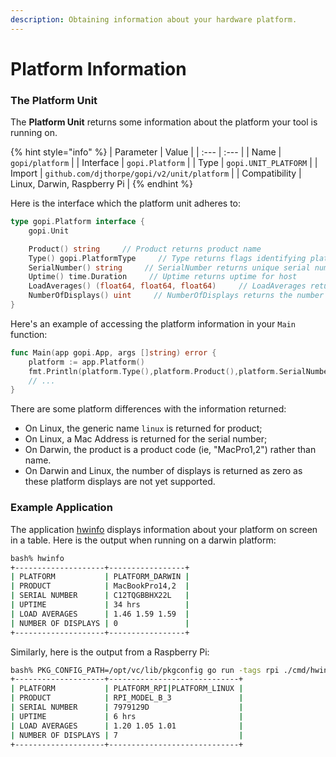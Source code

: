 ```yaml
---
description: Obtaining information about your hardware platform.
---
```


# Platform Information

### The Platform Unit

The **Platform Unit** returns some information about the platform your tool is running on.

{% hint style="info" %}
| Parameter | Value |
| :--- | :--- |
| Name | `gopi/platform` |
| Interface | `gopi.Platform` |
| Type | `gopi.UNIT_PLATFORM` |
| Import | `github.com/djthorpe/gopi/v2/unit/platform` |
| Compatibility | Linux, Darwin, Raspberry Pi |
{% endhint %}

Here is the interface which the platform unit adheres to:

```go
type gopi.Platform interface {
    gopi.Unit

    Product() string     // Product returns product name
    Type() gopi.PlatformType     // Type returns flags identifying platform type
    SerialNumber() string     // SerialNumber returns unique serial number for host
    Uptime() time.Duration     // Uptime returns uptime for host
    LoadAverages() (float64, float64, float64)     // LoadAverages returns 1, 5 and 15 minute load averages
    NumberOfDisplays() uint     // NumberOfDisplays returns the number of possible displays for this host
}
```

Here's an example of accessing the platform information in your `Main` function:

```go
func Main(app gopi.App, args []string) error {
    platform := app.Platform()
    fmt.Println(platform.Type(),platform.Product(),platform.SerialNumber())
    // ...
}
```

There are some platform differences with the information returned:

* On Linux, the generic name `linux` is returned for product;
* On Linux, a Mac Address is returned for the serial number;
* On Darwin, the product is a product code \(ie, "MacPro1,2"\) rather than name.
* On Darwin and Linux, the number of displays is returned as zero as these platform displays are not yet supported.

### Example Application

The application [hwinfo](https://github.com/djthorpe/gopi/tree/v2/cmd/hwinfo) displays information about your platform on screen in a table. Here is the output when running on a darwin platform:

```bash
bash% hwinfo
+--------------------+-----------------+
| PLATFORM           | PLATFORM_DARWIN |
| PRODUCT            | MacBookPro14,2  |
| SERIAL NUMBER      | C12TQGBBHX22L   |
| UPTIME             | 34 hrs          |
| LOAD AVERAGES      | 1.46 1.59 1.59  |
| NUMBER OF DISPLAYS | 0               |
+--------------------+-----------------+
```

Similarly, here is the output from a Raspberry Pi:

```bash
bash% PKG_CONFIG_PATH=/opt/vc/lib/pkgconfig go run -tags rpi ./cmd/hwinfo
+--------------------+-----------------------------+
| PLATFORM           | PLATFORM_RPI|PLATFORM_LINUX |
| PRODUCT            | RPI_MODEL_B_3               |
| SERIAL NUMBER      | 7979129D                    |
| UPTIME             | 6 hrs                       |
| LOAD AVERAGES      | 1.20 1.05 1.01              |
| NUMBER OF DISPLAYS | 7                           |
+--------------------+-----------------------------+
```




